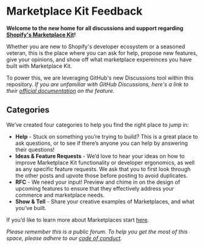 # Marketplace Kit Feedback

**Welcome to the new home for all discussions and support regarding [Shopify's Marketplace Kit](https://shopify.dev/marketplaces)!**

Whether you are new to Shopify's developer ecosystem or a seasoned veteran, this is the place where you can ask for help, propose new features, give your opinions, and show off what marketplace expereinces you have built with Marketplace Kit. 

To power this, we are leveraging GitHub's new Discussions tool within this repository. *If you are unfamiliar with GitHub Discussions, here's a link to their [official documentation](https://docs.github.com/en/discussions) on the feature.*
 
## Categories

We’ve created four categories to help you find the right place to jump in:
* **Help** - Stuck on something you’re trying to build? This is a great place to ask questions, or to see if there’s anyone you can help by answering their questions! 
* **Ideas & Feature Requests** - We’d love to hear your ideas on how to improve Marketplace Kit functionality or developer ergonomics, as well as any specific feature requests. We ask that you to first look through the other posts and upvote those before posting to avoid duplicates.
* **RFC** - We need your input! Preview and chime in on the design of upcoming features to ensure that they effectively address your commerce and marketplace needs.
* **Show & Tell** - Share your creative examples of Marketplaces, and what you’ve built.
 
If you’d like to learn more about Marketplaces start [here](https://shopify.dev/marketplaces).

*Please remember this is a public forum. To help you get the most of this space, please adhere to our [code of conduct](https://github.com/Shopify/marketplace-kit-feedback/blob/main/CODE_OF_CONDUCT.md).* 
